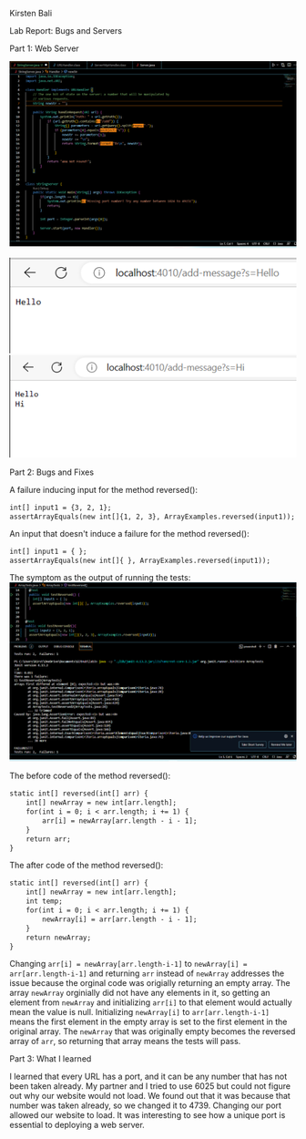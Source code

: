 Kirsten Bali

Lab Report: Bugs and Servers


Part 1: Web Server

![Image](Lab2Part1.png)

![Image](Lab2Part1Web1.png)  ![Image](Lab2Part1Web2.png)

Part 2: Bugs and Fixes

A failure inducing input for the method reversed():

    int[] input1 = {3, 2, 1};
    assertArrayEquals(new int[]{1, 2, 3}, ArrayExamples.reversed(input1));
    
An input that doesn't induce a failure for the method reversed():

    int[] input1 = { };
    assertArrayEquals(new int[]{ }, ArrayExamples.reversed(input1));
    
The symptom as the output of running the tests:
![Image](Lab3Part2.png)

The before code of the method reversed(): 

    static int[] reversed(int[] arr) {
        int[] newArray = new int[arr.length];
        for(int i = 0; i < arr.length; i += 1) {
            arr[i] = newArray[arr.length - i - 1];
        }
        return arr;
    }

The after code of the method reversed():

    static int[] reversed(int[] arr) {
        int[] newArray = new int[arr.length];
        int temp;
        for(int i = 0; i < arr.length; i += 1) {
            newArray[i] = arr[arr.length - i - 1];
        }
        return newArray;
    }

Changing `arr[i] = newArray[arr.length-i-1]` to `newArray[i] = arr[arr.length-i-1]` and returning `arr` instead of `newArray` addresses the issue because the orginal code was origially returning an empty array. The array `newArray` orginially did not have any elements in it, so getting an element from `newArray` and initializing `arr[i]` to that element would actually mean the value is null. Initializing `newArray[i]` to `arr[arr.length-i-1]` means the first element in the empty array is set to the first element in the original array. The `newArray` that was originally empty becomes the reversed array of `arr`, so returning that array means the tests will pass.

Part 3: What I learned

I learned that every URL has a port, and it can be any number that has not been taken already. My partner and I tried to use 6025 but could not figure out why our website would not load. We found out that it was because that number was taken already, so we changed it to 4739. Changing our port allowed our website to load. It was interesting to see how a unique port is essential to deploying a web server.

